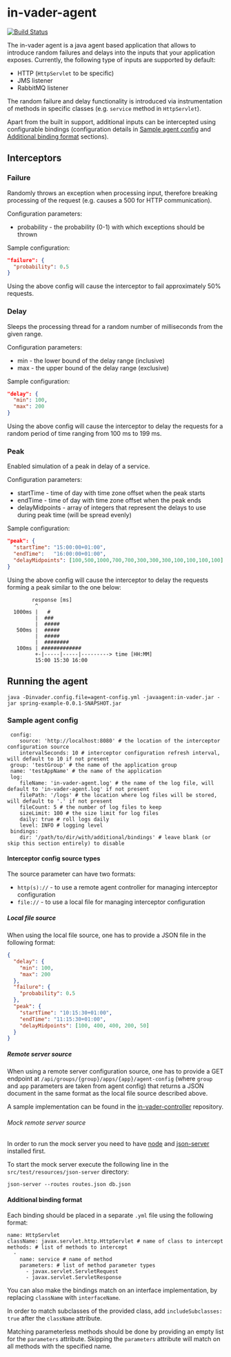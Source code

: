in-vader-agent
=====

[![Build Status](https://travis-ci.org/in-vader/in-vader-agent.svg?branch=master)](https://travis-ci.org/in-vader/in-vader-agent)

The in-vader agent is a java agent based application that allows to introduce random failures and delays
into the inputs that your application exposes. Currently, the following type of inputs are supported by default:
- HTTP (`HttpServlet` to be specific)
- JMS listener
- RabbitMQ listener

The random failure and delay functionality is introduced via instrumentation of methods in specific classes (e.g. `service` method in `HttpServlet`).

Apart from the built in support, additional inputs can be intercepted using configurable bindings (configuration details in [Sample agent config](#sample-agent-config) and [Additional binding format](#additional-binding-format) sections).

## Interceptors

### Failure

Randomly throws an exception when processing input, therefore breaking processing of the request (e.g. causes a 500 for HTTP communication).

Configuration parameters:
- probability - the probability (0-1) with which exceptions should be thrown

Sample configuration:
```json
"failure": {
  "probability": 0.5
}
```

Using the above config will cause the interceptor to fail approximately 50% requests.

### Delay

Sleeps the processing thread for a random number of milliseconds from the given range.
 
Configuration parameters:
- min - the lower bound of the delay range (inclusive)
- max - the upper bound of the delay range (exclusive)

Sample configuration:
```json
"delay": {
  "min": 100,
  "max": 200
}
```

Using the above config will cause the interceptor to delay the requests for a random period of time ranging from 100 ms to 199 ms.

### Peak

Enabled simulation of a peak in delay of a service.

Configuration parameters:
- startTime - time of day with time zone offset when the peak starts
- endTime - time of day with time zone offset when the peak ends
- delayMidpoints - array of integers that represent the delays to use during peak time (will be spread evenly)

Sample configuration:
```json
"peak": {
  "startTime": "15:00:00+01:00",
  "endTime":   "16:00:00+01:00",
  "delayMidpoints": [100,500,1000,700,700,300,300,300,100,100,100,100]
}
```

Using the above config will cause the interceptor to delay the requests forming a peak similar to the one below:
```
        response [ms]
         ^
  1000ms |   #
         |  ###
         |  #####
   500ms |  #####
         |  #####
         |  ########
   100ms | #############
         +-|-----|-----|---------> time [HH:MM]
         15:00 15:30 16:00
```

## Running the agent

```
java -Dinvader.config.file=agent-config.yml -javaagent:in-vader.jar -jar spring-example-0.0.1-SNAPSHOT.jar
```

### Sample agent config

```
 config:
    source: 'http://localhost:8080' # the location of the interceptor configuration source
    intervalSeconds: 10 # interceptor configuration refresh interval, will default to 10 if not present
 group: 'testGroup' # the name of the application group
 name: 'testAppName' # the name of the application
 log:
    fileName: 'in-vader-agent.log' # the name of the log file, will default to 'in-vader-agent.log' if not present
    filePath: '/logs' # the location where log files will be stored, will default to '.' if not present
    fileCount: 5 # the number of log files to keep
    sizeLimit: 100 # the size limit for log files
    daily: true # roll logs daily
    level: INFO # logging level
 bindings:
    dir: '/path/to/dir/with/additional/bindings' # leave blank (or skip this section entirely) to disable
```
#### Interceptor config source types

The source parameter can have two formats:
- `http(s)://` - to use a remote agent controller for managing interceptor configuration
- `file://` - to use a local file for managing interceptor configuration

##### Local file source

When using the local file source, one has to provide a JSON file in the following format:
```json
{
  "delay": {
    "min": 100,
    "max": 200
  },
  "failure": {
    "probability": 0.5
  },
  "peak": {
    "startTime": "10:15:30+01:00",
    "endTime": "11:15:30+01:00",
    "delayMidpoints": [100, 400, 400, 200, 50]
  }
}
```

##### Remote server source

When using a remote server configuration source, one has to provide a GET endpoint at `/api/groups/{group}/apps/{app}/agent-config`
(where `group` and `app` parameters are taken from agent config) that returns a JSON document in the same format as the local file source described above.

A sample implementation can be found in the [in-vader-controller](https://github.com/in-vader/in-vader-controller) repository.

###### Mock remote server source
      
In order to run the mock server you need to have [node](https://nodejs.org/) and [json-server](https://github.com/typicode/json-server) installed first.
      
To start the mock server execute the following line in the `src/test/resources/json-server` directory:
      
```
json-server --routes routes.json db.json
```

#### Additional binding format

Each binding should be placed in a separate `.yml` file using the following format:
```
name: HttpServlet
className: javax.servlet.http.HttpServlet # name of class to intercept
methods: # list of methods to intercept
  -
    name: service # name of method
    parameters: # list of method parameter types
      - javax.servlet.ServletRequest
      - javax.servlet.ServletResponse
```

You can also make the bindings match on an interface implementation, by replacing `className` with `interfaceName`.

In order to match subclasses of the provided class, add `includeSubclasses: true` after the `className` attribute.

Matching parameterless methods should be done by providing an empty list for the `parameters` attribute.
Skipping the `parameters` attribute will match on all methods with the specified name.